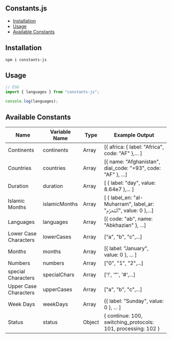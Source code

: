 ## Constants.js <!-- omit in toc -->

- [Installation](#installation)
- [Usage](#usage)
- [Available Constants](#available-constants)

## Installation

```
npm i constants-js
```

## Usage

```js
// ES6
import { languages } from "constants-js";

console.log(languages);
```

## Available Constants

| Name                  | Variable Name | Type   | Example Output                                                                     |
| --------------------- | ------------- | ------ | ---------------------------------------------------------------------------------- |
| Continents            | continents    | Array  | [{ africa: { label: "Africa", code: "AF" },... ]                                   |
| Countries             | countries     | Array  | [{ name: "Afghanistan", dial_code: "+93", code: "AF" }, ...]                       |
| Duration              | duration      | Array  | [ { label: "day", value: 8.64e7 },... ]                                            |
| Islamic Months        | islamicMonths | Array  | [ { label_en: "al-Muharram", label_ar: "ٱلْمُحَرَّم", value: 0 },...]                  |
| Languages             | languages     | Array  | [{ code: "ab", name: "Abkhazian" }, ...]                                           |
| Lower Case Characters | lowerCases    | Array  | ["a", "b", "c",...]                                                                |
| Months                | months        | Array  | [{ label: "January", value: 0 }, ... ]                                             |
| Numbers               | numbers       | Array  | ["0", "1", "2",...]                                                                |
| special Characters    | specialChars  | Array  | ['!', '"', '#',...]                                                                |
| Upper Case Characters | upperCases    | Array  | ["a", "b", "c",...]                                                                |
| Week Days             | weekDays      | Array  | {{ label: "Sunday", value: 0 }, ... ]                                              |
| Status                | status        | Object | { continue: 100, switching_protocols: 101, processing: 102 }                       |
